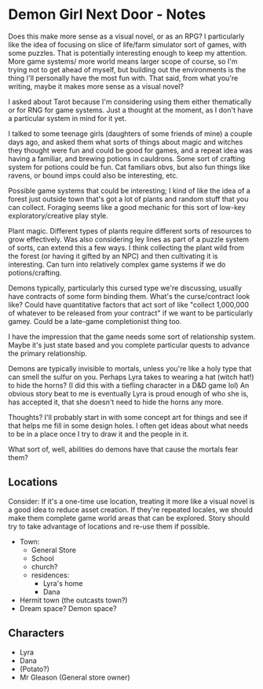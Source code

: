 # Demon Girl Next Door - Notes

Does this make more sense as a visual novel, or as an RPG? I particularly like the idea of focusing on slice of life/farm simulator sort of games, with some puzzles. That is potentially interesting enough to keep my attention. More game systems/ more world means larger scope of course, so I'm trying not to get ahead of myself, but building out the environments is the thing I'll personally have the most fun with. That said, from what you're writing, maybe it makes more sense as a visual novel?

I asked about Tarot because I'm considering using them either thematically or for RNG for game systems. Just a thought at the moment, as I don't have a particular system in mind for it yet.

I talked to some teenage girls (daughters of some friends of mine) a couple days ago, and asked them what sorts of things about magic and witches they thought were fun and could be good for games, and a repeat idea was having a familiar, and brewing potions in cauldrons. Some sort of crafting system for potions could be fun. Cat familiars obvs, but also fun things like ravens, or bound imps could also be interesting, etc.

Possible game systems that could be interesting; I kind of like the idea of a forest just outside town that's got a lot of plants and random stuff that you can collect. Foraging seems like a good mechanic for this sort of low-key exploratory/creative play style.

Plant magic. Different types of plants require different sorts of resources to grow effectively. Was also considering ley lines as part of a puzzle system of sorts, can extend this a few ways. I think collecting the plant wild from the forest (or having it gifted by an NPC) and then cultivating it is interesting. Can turn into relatively complex game systems if we do potions/crafting.

Demons typically, particularly this cursed type we're discussing, usually have contracts of some form binding them. What's the curse/contract look like? Could have quantitative factors that act sort of like "collect 1,000,000 of whatever to be released from your contract" if we want to be particularly gamey. Could be a late-game completionist thing too.

I have the impression that the game needs some sort of relationship system.
Maybe it's just state based and you complete particular quests to advance the
primary relationship.

Demons are typically invisible to mortals, unless you're like a holy type that can smell the sulfur on you. Perhaps Lyra takes to wearing a hat (witch hat!) to hide the horns?
(I did this with a tiefling character in a D&D game lol) An obvious story beat to me is eventually Lyra is proud enough of who she is, has accepted it, that she doesn't need to hide the horns any more.

Thoughts? I'll probably start in with some concept art for things and see if that helps me fill in some design holes. I often get ideas about what needs to be in a place once I try to draw it and the people in it.

What sort of, well, abilities do demons have that cause the mortals fear them?

## Locations

Consider: If it's a one-time use location, treating it more like a visual novel is a good idea to reduce asset creation. If they're repeated locales, we should make them complete game world areas that can be explored. Story should try to take advantage of locations and re-use them if possible.

* Town:
  * General Store
  * School
  * church?
  * residences:
    * Lyra's home
    * Dana
* Hermit town (the outcasts town?)
* Dream space? Demon space?

## Characters

* Lyra
* Dana
* (Potato?)
* Mr Gleason (General store owner)
